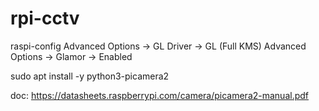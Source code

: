 # rpi-cctv

raspi-config
Advanced Options -> GL Driver -> GL (Full KMS)
Advanced Options -> Glamor -> Enabled


sudo apt install -y python3-picamera2

doc: https://datasheets.raspberrypi.com/camera/picamera2-manual.pdf
